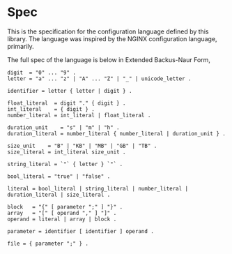 # Spec

This is the specification for the configuration language defined by this
library. The language was inspired by the NGINX configuration language,
primarily.

The full spec of the language is below in Extended Backus-Naur Form,

    digit  = "0" ... "9" .
    letter = "a" ... "z" | "A" ... "Z" | "_" | unicode_letter .

    identifier = letter { letter | digit } .

    float_literal  = digit "." { digit } .
    int_literal    = { digit } .
    number_literal = int_literal | float_literal .

    duration_unit    = "s" | "m" | "h" .
    duration_literal = number_literal { number_literal | duration_unit } .

    size_unit    = "B" | "KB" | "MB" | "GB" | "TB" .
    size_literal = int_literal size_unit .

    string_literal = `"` { letter } `"` .

    bool_literal = "true" | "false" .

    literal = bool_literal | string_literal | number_literal | duration_literal | size_literal .

    block   = "{" [ parameter ";" ] "}" .
    array   = "[" [ operand "," ] "]" .
    operand = literal | array | block .

    parameter = identifier [ identifier ] operand .

    file = { parameter ";" } .
